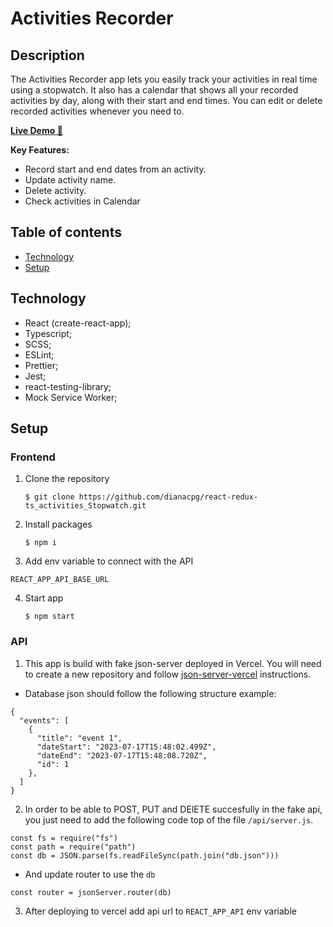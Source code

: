 # Activities Recorder

## Description

The Activities Recorder app lets you easily track your activities in real time using a stopwatch. It also has a calendar that shows all your recorded activities by day, along with their start and end times. You can edit or delete recorded activities whenever you need to.

[**Live Demo 🚀**](https://task-recorder-axhs.onrender.com/)

**Key Features:**

- Record start and end dates from an activity.
- Update activity name.
- Delete activity.
- Check activities in Calendar

## Table of contents

- [Technology](#technology)
- [Setup](#setup)

## Technology

- React (create-react-app);
- Typescript;
- SCSS;
- ESLint;
- Prettier;
- Jest;
- react-testing-library;
- Mock Service Worker;

## Setup

### Frontend

1. Clone the repository
   ```
   $ git clone https://github.com/dianacpg/react-redux-ts_activities_Stopwatch.git
   ```
2. Install packages
   ```
   $ npm i
   ```
3. Add env variable to connect with the API

```
REACT_APP_API_BASE_URL
```

4. Start app
   ```
   $ npm start
   ```

### API

1. This app is build with fake json-server deployed in Vercel. You will need to create a new repository and follow [json-server-vercel](https://github.com/kitloong/json-server-vercel) instructions.

- Database json should follow the following structure example:

```
{
  "events": [
    {
      "title": "event 1",
      "dateStart": "2023-07-17T15:48:02.499Z",
      "dateEnd": "2023-07-17T15:48:08.720Z",
      "id": 1
    },
  ]
}
```

2. In order to be able to POST, PUT and DElETE succesfully in the fake api, you just need to add the following code top of the file `/api/server.js`.

```
const fs = require("fs")
const path = require("path")
const db = JSON.parse(fs.readFileSync(path.join("db.json")))
```

- And update router to use the `db`

```
const router = jsonServer.router(db)
```

3. After deploying to vercel add api url to `REACT_APP_API` env variable
